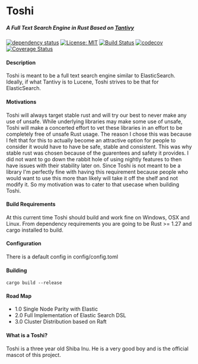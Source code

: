 # Toshi
##### A Full Text Search Engine in Rust Based on [Tantivy](https://github.com/tantivy-search/tantivy)

[![dependency status](https://deps.rs/repo/github/hntd187/toshi/status.svg)](https://deps.rs/repo/github/hntd187/toshi) [![License: MIT](https://img.shields.io/badge/License-MIT-yellow.svg)](https://opensource.org/licenses/MIT) [![Build Status](https://travis-ci.org/hntd187/toshi.svg?branch=master)](https://travis-ci.org/hntd187/toshi) [![codecov](https://codecov.io/gh/hntd187/toshi/branch/master/graph/badge.svg)](https://codecov.io/gh/hntd187/toshi) [![Coverage Status](https://coveralls.io/repos/github/hntd187/toshi/badge.svg?branch=master)](https://coveralls.io/github/hntd187/toshi?branch=master)

#### Description
Toshi is meant to be a full text search engine similar to ElasticSearch. Ideally, if what Tantivy is to Lucene, Toshi strives
to be that for ElasticSearch. 

#### Motivations
Toshi will always target stable rust and will try our best to never make any use of unsafe. While underlying libraries may make some 
use of unsafe, Toshi will make a concerted effort to vet these libraries in an effort to be completely free of unsafe Rust usage. The
reason I chose this was because I felt that for this to actually become an attractive option for people to consider it would have to have
be safe, stable and consistent. This was why stable rust was chosen because of the guarentees and safety it provides. I did not want to go down the rabbit hole of using nightly features to then have issues with their stability later on. Since Toshi is not 
meant to be a library I'm perfectly fine with having this requirement because people who would want to use this more than likely will 
take it off the shelf and not modify it. So my motivation was to cater to that usecase when building Toshi.

#### Build Requirements
At this current time Toshi should build and work fine on Windows, OSX and Linux. From dependency requirements you are going to be Rust >= 1.27 and cargo installed to build.

#### Configuration

There is a default config in config/config.toml

#### Building

`cargo build --release`

#### Road Map
- 1.0 Single Node Parity with Elastic
- 2.0 Full Implementation of Elastic Search DSL
- 3.0 Cluster Distribution based on Raft

#### What is a Toshi?

Toshi is a three year old Shiba Inu. He is a very good boy and is the official mascot of this project.
